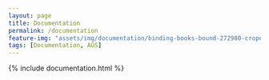 ```yaml
---
layout: page
title: Documentation
permalink: /documentation
feature-img: "assets/img/documentation/binding-books-bound-272980-croped.jpg"
tags: [Documentation, AGS]
---
```


{% include documentation.html %}